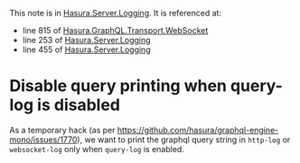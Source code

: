 This note is in [Hasura.Server.Logging](https://github.com/hasura/graphql-engine/blob/master/server/src-lib/Hasura/Server/Logging.hs#L260).
It is referenced at:
  - line 815 of [Hasura.GraphQL.Transport.WebSocket](https://github.com/hasura/graphql-engine/blob/master/server/src-lib/Hasura/GraphQL/Transport/WebSocket.hs#L815)
  - line 253 of [Hasura.Server.Logging](https://github.com/hasura/graphql-engine/blob/master/server/src-lib/Hasura/Server/Logging.hs#L253)
  - line 455 of [Hasura.Server.Logging](https://github.com/hasura/graphql-engine/blob/master/server/src-lib/Hasura/Server/Logging.hs#L455)

# Disable query printing when query-log is disabled

As a temporary hack (as per https://github.com/hasura/graphql-engine-mono/issues/1770),
we want to print the graphql query string in `http-log` or `websocket-log` only
when `query-log` is enabled.

